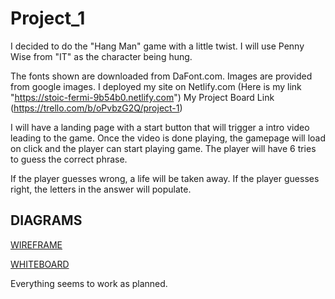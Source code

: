 # Project_1

I decided to do the "Hang Man" game with a little twist.
I will use Penny Wise from "IT" as the character being hung.

The fonts shown are downloaded from DaFont.com.
Images are provided from google images.
I deployed my site on Netlify.com (Here is my link "https://stoic-fermi-9b54b0.netlify.com")
My Project Board Link (https://trello.com/b/oPvbzG2Q/project-1)

I will have a landing page with a start button that will trigger a intro video leading to the game.
Once the video is done playing, the gamepage will load on click and the player can start playing game.
The player will have 6 tries to guess the correct phrase.

If the player guesses wrong, a life will be taken away.
If the player guesses right, the letters in the answer will populate.

## DIAGRAMS

[WIREFRAME](./Wireframe.JPG)

[WHITEBOARD](./Whiteboarding.JPG)

Everything seems to work as planned.






